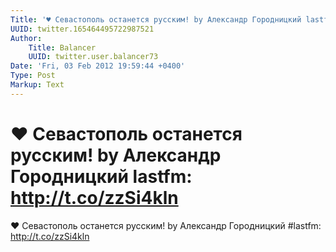 ```yaml
---
Title: '♥ Севастополь останется русским! by Александр Городницкий lastfm: http://t.co/zzSi4kln'
UUID: twitter.165464495722987521
Author:
    Title: Balancer
    UUID: twitter.user.balancer73
Date: 'Fri, 03 Feb 2012 19:59:44 +0400'
Type: Post
Markup: Text
---
```


# ♥ Севастополь останется русским! by Александр Городницкий lastfm: http://t.co/zzSi4kln

♥ Севастополь останется русским! by Александр Городницкий
#lastfm: http://t.co/zzSi4kln